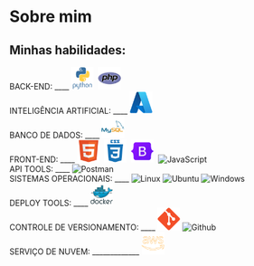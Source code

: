 # Sobre mim

## Minhas habilidades:
<div>
  BACK-END: ____
  <img src="https://github.com/devicons/devicon/blob/master/icons/python/python-original-wordmark.svg" title="Python" alt="Python" width="40" height="40"/>&nbsp;
  <img src="https://github.com/devicons/devicon/blob/master/icons/php/php-original.svg" title="PHP" alt="PHP" width="40" height="40"/>&nbsp;
</div>
<div>
  INTELIGÊNCIA ARTIFICIAL: ____
  <img src="https://github.com/devicons/devicon/blob/master/icons/azure/azure-original.svg" title="Azure" alt="Azure" width="40" height="40"/>&nbsp;
</div>
<div>
  BANCO DE DADOS: ____
  <img src="https://github.com/devicons/devicon/blob/master/icons/mysql/mysql-original-wordmark.svg" title="MysqL" alt="MysqL" width="40" height="40"/>&nbsp;
</div>
<div>
  FRONT-END: ____
  <img src="https://github.com/devicons/devicon/blob/master/icons/html5/html5-original.svg" title="HTML5" alt="HTML" width="40" height="40"/>&nbsp;
  <img src="https://github.com/devicons/devicon/blob/master/icons/css3/css3-plain-wordmark.svg"  title="CSS3" alt="CSS" width="40" height="40"/>&nbsp;
  <img src="https://github.com/devicons/devicon/blob/master/icons/bootstrap/bootstrap-original.svg" title="Bootstrap" alt="Bootstrap" width="40" height="40"/>&nbsp;
  <img src="https://skillicons.dev/icons?i=js" title="JavaScript" alt="JavaScript" width="40" height="40"/>&nbsp;
</div>
<div>
  API TOOLS: ____
  <img src="https://skillicons.dev/icons?i=postman" title="Postman" alt="Postman" width="40" height="40"/>&nbsp;
</div>  
<div>
  SISTEMAS OPERACIONAIS: ____
    <img src="https://skillicons.dev/icons?i=linux" title="Linux" alt="Linux" width="40" height="40"/>
    <img src="https://skillicons.dev/icons?i=ubuntu" title="Ubuntu" alt="Ubuntu" width="40" height="40"/>
    <img src="https://skillicons.dev/icons?i=windows" title="Windows" alt="Windows" width="40" height="40"/>
</div>
<div>
DEPLOY TOOLS: ____
  <img src="https://github.com/devicons/devicon/blob/master/icons/docker/docker-original-wordmark.svg" title="Docker" alt="Docker" width="40" height="40"/>
</div>
<div>
CONTROLE DE VERSIONAMENTO: ____
  <img src="https://github.com/devicons/devicon/blob/master/icons/git/git-original.svg" title="Git" alt="Git" width="40" height="40"/>
  <img src="https://skillicons.dev/icons?i=github" title="Github" alt="Github" width="40" height="40"/>
</div>
<div>
SERVIÇO DE NUVEM: _____________
  <img src="https://github.com/devicons/devicon/blob/master/icons/amazonwebservices/amazonwebservices-line-wordmark.svg" title="AWS" alt="AWS" width="40" height="40"/>
</div>
